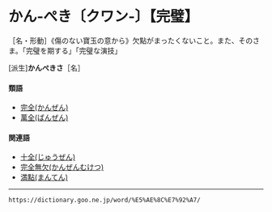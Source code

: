 # かん‐ぺき〔クワン‐〕【完璧】

［名・形動］《傷のない寶玉の意から》欠點がまったくないこと。また、そのさま。「完璧を期する」「完璧な演技」

\[派生\]**かんぺきさ**［名］

#### 類語

-   [完全(かんぜん)](https://dictionary.goo.ne.jp/word/%E5%AE%8C%E5%85%A8/#jn-48813)
-   [萬全(ばんぜん)](https://dictionary.goo.ne.jp/word/%E4%B8%87%E5%85%A8/#jn-181505)

#### 関連語

-   [十全(じゅうぜん)](https://dictionary.goo.ne.jp/word/%E5%8D%81%E5%85%A8/#jn-104030)
-   [完全無欠(かんぜんむけつ)](https://dictionary.goo.ne.jp/word/%E5%AE%8C%E5%85%A8%E7%84%A1%E6%AC%A0/#jn-48862)
-   [満點(まんてん)](https://dictionary.goo.ne.jp/word/%E6%BA%80%E7%82%B9/#jn-210509)

---
`https://dictionary.goo.ne.jp/word/%E5%AE%8C%E7%92%A7/`